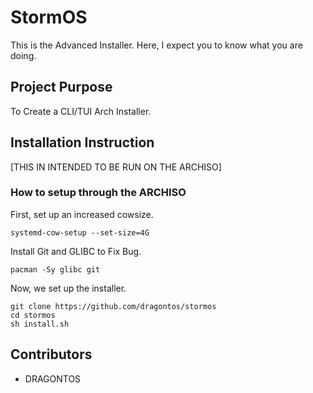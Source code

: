 # StormOS
This is the Advanced Installer. Here, I expect you to know what you are doing.

## Project Purpose
To Create a CLI/TUI Arch Installer.

## Installation Instruction
[THIS IN INTENDED TO BE RUN ON THE ARCHISO]
### How to setup through the ARCHISO
First, set up an increased cowsize.
```
systemd-cow-setup --set-size=4G
```
Install Git and GLIBC to Fix Bug.
```
pacman -Sy glibc git
```
Now, we set up the installer.
```
git clone https://github.com/dragontos/stormos
cd stormos
sh install.sh
```
## Contributors
- DRAGONTOS
